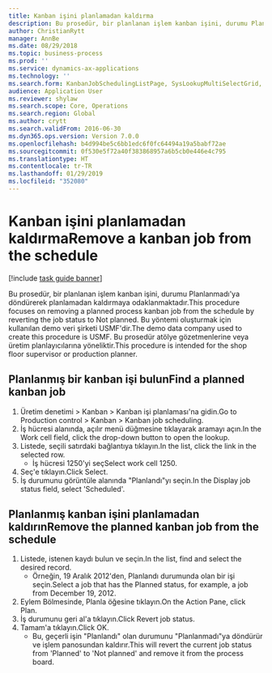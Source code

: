 ```yaml
---
title: Kanban işini planlamadan kaldırma
description: Bu prosedür, bir planlanan işlem kanban işini, durumu Planlanmadı'ya döndürerek planlamadan kaldırmaya odaklanmaktadır.
author: ChristianRytt
manager: AnnBe
ms.date: 08/29/2018
ms.topic: business-process
ms.prod: ''
ms.service: dynamics-ax-applications
ms.technology: ''
ms.search.form: KanbanJobSchedulingListPage, SysLookupMultiSelectGrid, KanbanJobStatusUpdate
audience: Application User
ms.reviewer: shylaw
ms.search.scope: Core, Operations
ms.search.region: Global
ms.author: crytt
ms.search.validFrom: 2016-06-30
ms.dyn365.ops.version: Version 7.0.0
ms.openlocfilehash: b4d994be5c6bb1edc6f0fc64494a19a5babf72ae
ms.sourcegitcommit: 0f530e5f72a40f383868957a6b5cb0e446e4c795
ms.translationtype: HT
ms.contentlocale: tr-TR
ms.lasthandoff: 01/29/2019
ms.locfileid: "352080"
---
```

# <a name="remove-a-kanban-job-from-the-schedule"></a><span data-ttu-id="b9a44-103">Kanban işini planlamadan kaldırma</span><span class="sxs-lookup"><span data-stu-id="b9a44-103">Remove a kanban job from the schedule</span></span>

[!include [task guide banner](../../includes/task-guide-banner.md)]

<span data-ttu-id="b9a44-104">Bu prosedür, bir planlanan işlem kanban işini, durumu Planlanmadı'ya döndürerek planlamadan kaldırmaya odaklanmaktadır.</span><span class="sxs-lookup"><span data-stu-id="b9a44-104">This procedure focuses on removing a planned process kanban job from the schedule by reverting the job status to Not planned.</span></span> <span data-ttu-id="b9a44-105">Bu yöntemi oluşturmak için kullanılan demo veri şirketi USMF'dir.</span><span class="sxs-lookup"><span data-stu-id="b9a44-105">The demo data company used to create this procedure is USMF.</span></span> <span data-ttu-id="b9a44-106">Bu prosedür atölye gözetmenlerine veya üretim planlayıcılarına yöneliktir.</span><span class="sxs-lookup"><span data-stu-id="b9a44-106">This procedure is intended for the shop floor supervisor or production planner.</span></span>


## <a name="find-a-planned-kanban-job"></a><span data-ttu-id="b9a44-107">Planlanmış bir kanban işi bulun</span><span class="sxs-lookup"><span data-stu-id="b9a44-107">Find a planned kanban job</span></span>
1. <span data-ttu-id="b9a44-108">Üretim denetimi > Kanban > Kanban işi planlaması'na gidin.</span><span class="sxs-lookup"><span data-stu-id="b9a44-108">Go to Production control > Kanban > Kanban job scheduling.</span></span>
2. <span data-ttu-id="b9a44-109">İş hücresi alanında, açılır menü düğmesine tıklayarak aramayı açın.</span><span class="sxs-lookup"><span data-stu-id="b9a44-109">In the Work cell field, click the drop-down button to open the lookup.</span></span>
3. <span data-ttu-id="b9a44-110">Listede, seçili satırdaki bağlantıya tıklayın.</span><span class="sxs-lookup"><span data-stu-id="b9a44-110">In the list, click the link in the selected row.</span></span>
    * <span data-ttu-id="b9a44-111">İş hücresi 1250'yi seç</span><span class="sxs-lookup"><span data-stu-id="b9a44-111">Select work cell 1250.</span></span>  
4. <span data-ttu-id="b9a44-112">Seç'e tıklayın.</span><span class="sxs-lookup"><span data-stu-id="b9a44-112">Click Select.</span></span>
5. <span data-ttu-id="b9a44-113">İş durumunu görüntüle alanında "Planlandı"yı seçin.</span><span class="sxs-lookup"><span data-stu-id="b9a44-113">In the Display job status field, select 'Scheduled'.</span></span>

## <a name="remove-the-planned-kanban-job-from-the-schedule"></a><span data-ttu-id="b9a44-114">Planlanmış kanban işini planlamadan kaldırın</span><span class="sxs-lookup"><span data-stu-id="b9a44-114">Remove the planned kanban job from the schedule</span></span>
1. <span data-ttu-id="b9a44-115">Listede, istenen kaydı bulun ve seçin.</span><span class="sxs-lookup"><span data-stu-id="b9a44-115">In the list, find and select the desired record.</span></span>
    * <span data-ttu-id="b9a44-116">Örneğin, 19 Aralık 2012'den, Planlandı durumunda olan bir işi seçin.</span><span class="sxs-lookup"><span data-stu-id="b9a44-116">Select a job that has the Planned status, for example, a job from December 19, 2012.</span></span>  
2. <span data-ttu-id="b9a44-117">Eylem Bölmesinde, Planla öğesine tıklayın.</span><span class="sxs-lookup"><span data-stu-id="b9a44-117">On the Action Pane, click Plan.</span></span>
3. <span data-ttu-id="b9a44-118">İş durumunu geri al'a tıklayın.</span><span class="sxs-lookup"><span data-stu-id="b9a44-118">Click Revert job status.</span></span>
4. <span data-ttu-id="b9a44-119">Tamam'a tıklayın.</span><span class="sxs-lookup"><span data-stu-id="b9a44-119">Click OK.</span></span>
    * <span data-ttu-id="b9a44-120">Bu, geçerli işin "Planlandı" olan durumunu "Planlanmadı"ya döndürür ve işlem panosundan kaldırır.</span><span class="sxs-lookup"><span data-stu-id="b9a44-120">This will revert the current job status from 'Planned' to 'Not planned' and remove it from the process board.</span></span>   

